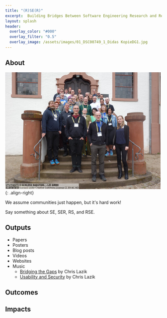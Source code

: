 ```yaml
---
title: "(R)SE(R)"
excerpt:  Building Bridges Between Software Engineering Research and Research Software Engineering Communities
layout: splash
header:
  overlay_color: "#000"
  overlay_filter: "0.5"
  overlay_image: /assets/images/01_DSC00749_1_Didas KopieDG1.jpg
---
```

## About

![Participants in Dagstuhl Seminar 24161](/assets/images/24161.02.s.jpg){: .align-right}

We assume communities just happen, but it's hard work!

Say something about SE, SER, RS, and RSE.

## Outputs

* Papers
* Posters
* Blog posts
* Videos
* Websites
* Music
  - [Bridging the Gaps](/assets/music/Bridging%20the%20Gaps.mp3) by Chris Lazik
  - [Usability and Security](/assets/music/Usability%20and%20Security.mp3) by Chris Lazik

## Outcomes

## Impacts
